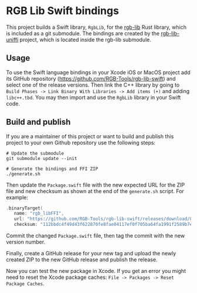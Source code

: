 # RGB Lib Swift bindings

This project builds a Swift library, `RgbLib`, for the [rgb-lib]
Rust library, which is included as a git submodule. The bindings are created by
the [rgb-lib-uniffi] project, which is located inside the rgb-lib submodule.

## Usage

To use the Swift language bindings in your Xcode iOS or MacOS project add
its GitHub repository (https://github.com/RGB-Tools/rgb-lib-swift) and select
one of the release versions.
Then link the C++ library by going to
`Build Phases -> Link Binary With Libraries -> Add items (+)` and adding
`libc++.tbd`.
You may then import and use the `RgbLib` library in your Swift code.

## Build and publish

If you are a maintainer of this project or want to build and publish this
project to your own Github repository use the following steps:

```shell
# Update the submodule
git submodule update --init

# Generate the bindings and FFI ZIP
./generate.sh
```

Then update the `Package.swift` file with the new expected URL for the ZIP
file and new checksum as shown at the end of the `generate.sh` script.
For example:
```swift
.binaryTarget(
   name: "rgb_libFFI",
   url: "https://github.com/RGB-Tools/rgb-lib-swift/releases/download/0.3.0-alpha.13/rgb_libFFI.xcframework.zip",
   checksum: "112bbdc4f49d43f622870fe8fae04117ef0f705ba64fa1991f2589b7eed7276f"),
```

Commit the changed `Package.swift` file, then tag the commit with the new
version number.

Finally, create a GitHub release for your new tag and upload the newly created
ZIP to the new GitHub release and publish the release.

Now you can test the new package in Xcode.
If you get an error you might need to reset the Xcode package caches:
`File -> Packages -> Reset Package Caches`.


[rgb-lib]: https://github.com/RGB-Tools/rgb-lib
[rgb-lib-uniffi]: https://github.com/RGB-Tools/rgb-lib/tree/master/bindings/uniffi
